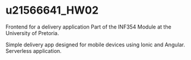# u21566641_HW02
Frontend for a delivery application
Part of the INF354 Module at the University of Pretoria.

Simple delivery app designed for mobile devices using Ionic and Angular. Serverless application.
